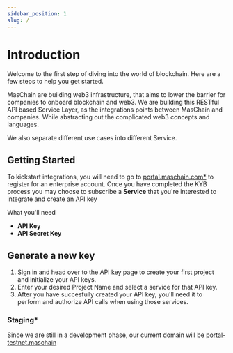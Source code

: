 ```yaml
---
sidebar_position: 1
slug: /
---
```


# Introduction

Welcome to the first step of diving into the world of blockchain. Here are a few steps to help you get started. <br/>

MasChain are building web3 infrastructure, that aims to lower the barrier for companies to onboard blockchain and web3.
We are building this RESTful API based Service Layer, as the integrations points between MasChain and companies. While abstracting out the complicated web3 concepts and languages.

We also separate different use cases into different Service.


## Getting Started

To kickstart integrations, you will need to go to [portal.maschain.com*](https://portal.maschain.com/) to register for an enterprise account. Once you have completed the KYB process you may choose to subscribe a **Service** that you're interested to integrate and create an API key

 What you'll need
- **API Key**
- **API Secret Key**

## Generate a new key

1. Sign in and head over to the API key page to create your first project and initialize your API keys.
2. Enter your desired Project Name and select a service for that API key.
3. After you have succesfully created your API key, you'll need it to perform and authorize API calls when using those services.

### Staging*

Since we are still in a development phase, our current domain will be [portal-testnet.maschain](https://portal-testnet.maschain.com)